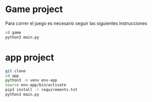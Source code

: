# Game project

Para correr el juego es necesario seguir las siguientes instrucciones


```sh
cd game
python3 main.py
```


# app project

```sh
git clone
cd app
python3 -m venv env-app
source env-app/bin/activate
pip3 install -r requirements.txt
python3 main.py
```